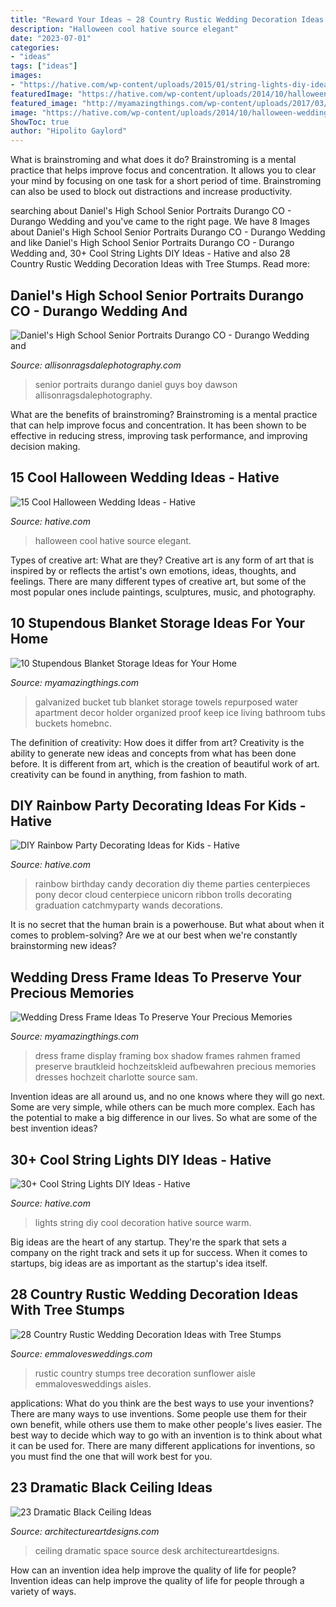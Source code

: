 ```yaml
---
title: "Reward Your Ideas ~ 28 Country Rustic Wedding Decoration Ideas With Tree Stumps"
description: "Halloween cool hative source elegant"
date: "2023-07-01"
categories:
- "ideas"
tags: ["ideas"]
images:
- "https://hative.com/wp-content/uploads/2015/01/string-lights-diy-ideas/29-string-lights-diy-ideas.jpg"
featuredImage: "https://hative.com/wp-content/uploads/2014/10/halloween-wedding-ideas/12-cool-halloween-wedding-ideas.jpg"
featured_image: "http://myamazingthings.com/wp-content/uploads/2017/03/storage2.jpg"
image: "https://hative.com/wp-content/uploads/2014/10/halloween-wedding-ideas/12-cool-halloween-wedding-ideas.jpg"
ShowToc: true
author: "Hipolito Gaylord"
---
```



What is brainstroming and what does it do?
Brainstroming is a mental practice that helps improve focus and concentration. It allows you to clear your mind by focusing on one task for a short period of time. Brainstroming can also be used to block out distractions and increase productivity.

	

		
searching about Daniel&#039;s High School Senior Portraits Durango CO - Durango Wedding and you've came to the right page. We have 8 Images about Daniel&#039;s High School Senior Portraits Durango CO - Durango Wedding and like Daniel&#039;s High School Senior Portraits Durango CO - Durango Wedding and, 30+ Cool String Lights DIY Ideas - Hative and also 28 Country Rustic Wedding Decoration Ideas with Tree Stumps. Read more:
		
    
## Daniel&#039;s High School Senior Portraits Durango CO - Durango Wedding And

<img loading=lazy src="https://allisonragsdalephotography.com/wp-content/uploads/2014/12/DSC5309.jpg" onerror="this.onerror=null;this.src='https://tse4.mm.bing.net/th?id=OIP.IVuEEQ1KTgzssfLC9Mls5QHaLI&amp;pid=15.1';" alt="Daniel&#039;s High School Senior Portraits Durango CO - Durango Wedding and">

_Source: allisonragsdalephotography.com_

>senior portraits durango daniel guys boy dawson allisonragsdalephotography. 

	

What are the benefits of brainstroming?
Brainstroming is a mental practice that can help improve focus and concentration. It has been shown to be effective in reducing stress, improving task performance, and improving decision making.

    
## 15 Cool Halloween Wedding Ideas - Hative

<img loading=lazy src="https://hative.com/wp-content/uploads/2014/10/halloween-wedding-ideas/12-cool-halloween-wedding-ideas.jpg" onerror="this.onerror=null;this.src='https://tse3.mm.bing.net/th?id=OIP.KBw4qMCaUal5i-NOi599cQHaJ3&amp;pid=15.1';" alt="15 Cool Halloween Wedding Ideas - Hative">

_Source: hative.com_

>halloween cool hative source elegant. 

	

Types of creative art: What are they?
Creative art is any form of art that is inspired by or reflects the artist's own emotions, ideas, thoughts, and feelings. There are many different types of creative art, but some of the most popular ones include paintings, sculptures, music, and photography.

    
## 10 Stupendous Blanket Storage Ideas For Your Home

<img loading=lazy src="http://myamazingthings.com/wp-content/uploads/2017/03/storage2.jpg" onerror="this.onerror=null;this.src='https://tse1.mm.bing.net/th?id=OIP._WKpvzj4GqIADs0s0QrESwHaJ4&amp;pid=15.1';" alt="10 Stupendous Blanket Storage Ideas for Your Home">

_Source: myamazingthings.com_

>galvanized bucket tub blanket storage towels repurposed water apartment decor holder organized proof keep ice living bathroom tubs buckets homebnc. 

	

The definition of creativity: How does it differ from art?
Creativity is the ability to generate new ideas and concepts from what has been done before. It is different from art, which is the creation of beautiful work of art. creativity can be found in anything, from fashion to math.

    
## DIY Rainbow Party Decorating Ideas For Kids - Hative

<img loading=lazy src="https://hative.com/wp-content/uploads/2014/11/diy-rainbow-party-decorating-ideas/4-candy-decoration.jpg" onerror="this.onerror=null;this.src='https://tse2.mm.bing.net/th?id=OIP.GfTxgQhCKywEmuWykiSTCAHaLG&amp;pid=15.1';" alt="DIY Rainbow Party Decorating Ideas for Kids - Hative">

_Source: hative.com_

>rainbow birthday candy decoration diy theme parties centerpieces pony decor cloud centerpiece unicorn ribbon trolls decorating graduation catchmyparty wands decorations. 

	

It is no secret that the human brain is a powerhouse. But what about when it comes to problem-solving? Are we at our best when we're constantly brainstorming new ideas?

    
## Wedding Dress Frame Ideas To Preserve Your Precious Memories

<img loading=lazy src="http://myamazingthings.com/wp-content/uploads/2017/11/wedding-dress-display-4-.jpg" onerror="this.onerror=null;this.src='https://tse4.mm.bing.net/th?id=OIP.20xP-N5b8NYLh1i54GsH_gHaK2&amp;pid=15.1';" alt="Wedding Dress Frame Ideas To Preserve Your Precious Memories">

_Source: myamazingthings.com_

>dress frame display framing box shadow frames rahmen framed preserve brautkleid hochzeitskleid aufbewahren precious memories dresses hochzeit charlotte source sam. 

	

Invention ideas are all around us, and no one knows where they will go next. Some are very simple, while others can be much more complex. Each has the potential to make a big difference in our lives. So what are some of the best invention ideas?

    
## 30+ Cool String Lights DIY Ideas - Hative

<img loading=lazy src="https://hative.com/wp-content/uploads/2015/01/string-lights-diy-ideas/29-string-lights-diy-ideas.jpg" onerror="this.onerror=null;this.src='https://tse1.mm.bing.net/th?id=OIP.2odQdrxZhX5lArtTUGVMBgHaJ4&amp;pid=15.1';" alt="30+ Cool String Lights DIY Ideas - Hative">

_Source: hative.com_

>lights string diy cool decoration hative source warm. 

	

Big ideas are the heart of any startup. They're the spark that sets a company on the right track and sets it up for success. When it comes to startups, big ideas are as important as the startup's idea itself. 

    
## 28 Country Rustic Wedding Decoration Ideas With Tree Stumps

<img loading=lazy src="http://emmalovesweddings.com/wp-content/uploads/2018/03/rustic-sunflower-wedding-aisle-ideas-with-tree-stumps.jpg" onerror="this.onerror=null;this.src='https://tse2.mm.bing.net/th?id=OIP.eRtUQG4vfZFRNUCsAHpY_AHaLH&amp;pid=15.1';" alt="28 Country Rustic Wedding Decoration Ideas with Tree Stumps">

_Source: emmalovesweddings.com_

>rustic country stumps tree decoration sunflower aisle emmalovesweddings aisles. 

	

applications: What do you think are the best ways to use your inventions?
There are many ways to use inventions. Some people use them for their own benefit, while others use them to make other people's lives easier. The best way to decide which way to go with an invention is to think about what it can be used for. There are many different applications for inventions, so you must find the one that will work best for you.

    
## 23 Dramatic Black Ceiling Ideas

<img loading=lazy src="https://www.architectureartdesigns.com/wp-content/uploads/2013/11/1914.jpg" onerror="this.onerror=null;this.src='https://tse3.mm.bing.net/th?id=OIP.wYvskMJwUdZQWfYqrkJGlQHaJ4&amp;pid=15.1';" alt="23 Dramatic Black Ceiling Ideas">

_Source: architectureartdesigns.com_

>ceiling dramatic space source desk architectureartdesigns. 

	

How can an invention idea help improve the quality of life for people?
Invention ideas can help improve the quality of life for people through a variety of ways.

